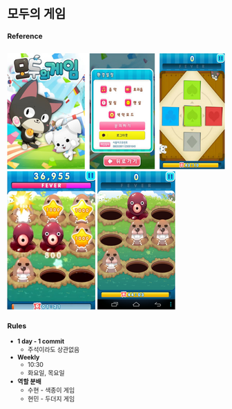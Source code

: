 # 모두의 게임

### Reference
[![모두의 게임 by Kakao](./ReferenceImage.png)](https://youtu.be/LpPaWQskAOA)
![두더지 게임](./Mole_Game_1.png)
![두더지 게임](./Mole_Game_2.png)
---

### Rules
- **1 day - 1 commit**
    - 주석이라도 상관없음
- **Weekly**
    - 10:30
    - 화요일, 목요일
- **역할 분배**
    - 수현 - 색종이 게임
    - 현민 - 두더지 게임
